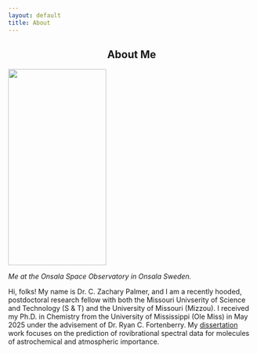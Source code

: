 ```yaml
---
layout: default
title: About
---
```

 <h2 style="text-align:center;">About Me</h2> 

<img src="/images/website_image.png" width="200" height="400">

*Me at the Onsala Space Observatory in Onsala Sweden.*

Hi, folks! My name is Dr. C. Zachary Palmer, and I am a recently hooded, postdoctoral research fellow with both the Missouri Univserity of Science and Technology (S & T) and the University of Missouri (Mizzou). I received my Ph.D. in Chemistry from the University of Mississippi (Ole Miss) in May 2025 under the advisement of Dr. Ryan C. Fortenberry. My [dissertation](/pdfs/diss.pdf) work focuses on the prediction of rovibrational spectral data for molecules of astrochemical and atmospheric importance. 